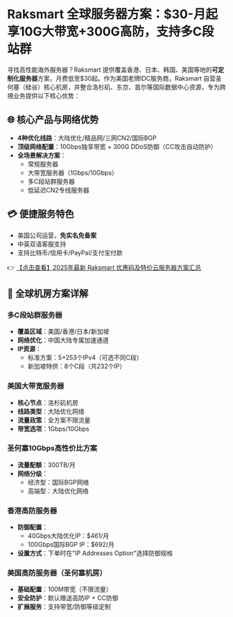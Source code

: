 # Raksmart 全球服务器方案：$30-月起享10G大带宽+300G高防，支持多C段站群

寻找高性能海外服务器？Raksmart 提供覆盖香港、日本、韩国、美国等地的**可定制化服务器**方案，月费低至$30起。作为美国老牌IDC服务商，Raksmart 自营圣何塞（硅谷）核心机房，并整合洛杉矶、东京、首尔等国际数据中心资源，专为跨境业务提供以下核心优势：

## 🌐 核心产品与网络优势
- **4种优化线路**：大陆优化/精品网/三网CN2/国际BGP
- **顶级网络配置**：10Gbps独享带宽 + 300G DDoS防御（CC攻击自动防护）
- **全场景解决方案**：
  - 常规服务器
  - 大带宽服务器（1Gbps/10Gbps）
  - 多C段站群服务器
  - 低延迟CN2专线服务器

## 💳 便捷服务特色
- 美国公司运营，**免实名免备案**
- 中英双语客服支持
- 支持比特币/信用卡/PayPal/支付宝付款

👉 [【点击查看】2025年最新 Raksmart 优惠码及特价云服务器方案汇总](https://bit.ly/raksmart)

## 📍 全球机房方案详解

### 多C段站群服务器
- **覆盖区域**：美国/香港/日本/新加坡
- **网络优化**：中国大陆专属加速通道
- **IP资源**：
  - 标准方案：5+253个IPv4（可选不同C段）
  - 新加坡特供：8个C段（共232个IP）

### 美国大带宽服务器
- **核心节点**：洛杉矶机房
- **线路类型**：大陆优化网络
- **流量政策**：全方案不限流量
- **带宽选项**：1Gbps/10Gbps

### 圣何塞10Gbps高性价比方案
- **流量配额**：300TB/月
- **网络分级**：
  - 经济型：国际BGP网络
  - 高端型：大陆优化网络

### 香港高防服务器
- **防御配置**：
  - 40Gbps大陆优化IP：$461/月
  - 100Gbps国际BGP IP：$692/月
- **设置方式**：下单时在"IP Addresses Option"选择防御规格

### 美国高防服务器（圣何塞机房）
- **基础配置**：100M带宽（不限流量）
- **安全防护**：默认赠送高防IP + CC防御
- **扩展服务**：支持带宽/防御等级定制